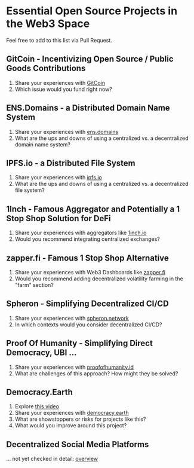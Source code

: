 # Essential Open Source Projects in the Web3 Space
Feel free to add to this list via Pull Request.  

## GitCoin - Incentivizing Open Source / Public Goods Contributions
1. Share your experiences with [GitCoin](https://gitcoin.co/)  
2. Which issue would you fund right now?  

## ENS.Domains - a Distributed Domain Name System
1. Share your experiences with [ens.domains](https://ens.domains)  
2. What are the ups and downs of using a centralized vs. a decentralized domain name system? 

## IPFS.io - a Distributed File System 
1. Share your experiences with [ipfs.io](https://ipfs.io)  
2. What are the ups and downs of using a centralized vs. a decentralized file system? 

## 1Inch - Famous Aggregator and Potentially a 1 Stop Shop Solution for DeFi
1. Share your experiences with aggregators like [1inch.io](https://1inch.io/)   
2. Would you recommend integrating centralized exchanges?

## zapper.fi - Famous 1 Stop Shop Alternative 
1. Share your experiences with Web3 Dashboards like [zapper.fi](https://zapper.fi/)  
2. Would you recommend adding decentralized volatility farming in the "farm" section?

## Spheron - Simplifying Decentralized CI/CD
1. Share your experiences with [spheron.network](https://spheron.network)
2. In which contexts would you consider decentralized CI/CD?

## Proof Of Humanity - Simplifying Direct Democracy, UBI ...
1. Share your experiences with [proofofhumanity.id](https://www.proofofhumanity.id/)
2. What are challenges of this approach? How might they be solved?

## Democracy.Earth
1. Explore [this video](https://www.youtube.com/watch?v=kzWuUAvBf8M)   
2. Share your experiences with [democracy.earth](https://democracy.earth/)  
3. What are showstoppers or risks for projects like this?  
4. What would you improve around this project? 

## Decentralized Social Media Platforms
... not yet checked in detail: [overview](https://bitshills.com/best-decentralized-social-media-networks/)  

